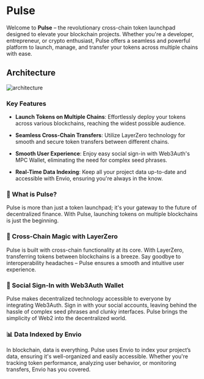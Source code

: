 # Pulse

Welcome to **Pulse** – the revolutionary cross-chain token launchpad designed to elevate your blockchain projects. Whether you're a developer, entrepreneur, or crypto enthusiast, Pulse offers a seamless and powerful platform to launch, manage, and transfer your tokens across multiple chains with ease.

## Architecture

![architecture](https://res.cloudinary.com/dazemzk7u/image/upload/v1725810223/z9rilkolypp5a6fqduv6.jpg)

### Key Features

- **Launch Tokens on Multiple Chains**: Effortlessly deploy your tokens across various blockchains, reaching the widest possible audience.

- **Seamless Cross-Chain Transfers**: Utilize LayerZero technology for smooth and secure token transfers between different chains.

- **Smooth User Experience**: Enjoy easy social sign-in with Web3Auth's MPC Wallet, eliminating the need for complex seed phrases.

- **Real-Time Data Indexing**: Keep all your project data up-to-date and accessible with Envio, ensuring you're always in the know.

### 🚀 What is Pulse?

Pulse is more than just a token launchpad; it's your gateway to the future of decentralized finance. With Pulse, launching tokens on multiple blockchains is just the beginning.

### 🌉 Cross-Chain Magic with LayerZero

Pulse is built with cross-chain functionality at its core. With LayerZero, transferring tokens between blockchains is a breeze. Say goodbye to interoperability headaches – Pulse ensures a smooth and intuitive user experience.

### 🔐 Social Sign-In with Web3Auth Wallet

Pulse makes decentralized technology accessible to everyone by integrating Web3Auth. Sign in with your social accounts, leaving behind the hassle of complex seed phrases and clunky interfaces. Pulse brings the simplicity of Web2 into the decentralized world.

### 📊 Data Indexed by Envio

In blockchain, data is everything. Pulse uses Envio to index your project’s data, ensuring it's well-organized and easily accessible. Whether you're tracking token performance, analyzing user behavior, or monitoring transfers, Envio has you covered.
